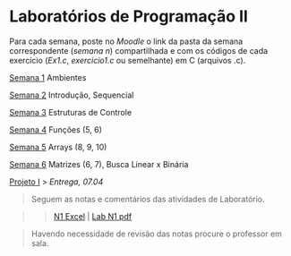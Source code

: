 # Laboratórios de Programação II

Para cada semana, poste no *Moodle* o link da pasta da semana correspondente (*semana n*) compartilhada e com os códigos de cada exercício (*Ex1.c*, *exercicio1.c* ou semelhante) em C (arquivos .c).

[Semana 1](https://github.com/Rogerio-mack/LP2_2024S1/blob/main/Semana1/ap2-semana1-lab.pdf) Ambientes

[Semana 2](https://github.com/Rogerio-mack/LP2_2024S1/blob/main/Semana2/ap2-semana2-lab.pdf) Introdução, Sequencial

[Semana 3](https://github.com/Rogerio-mack/LP2_2024S1/blob/main/Semana3/ap2-semana3-lab.pdf) Estruturas de Controle

[Semana 4](https://github.com/Rogerio-mack/LP2_2024S1/blob/main/Semana4/ap2-semana4-lab.pdf) Funções (5, 6)

[Semana 5](https://github.com/Rogerio-mack/LP2_2024S1/blob/main/Semana5/ap2-semana5-lab.pdf) Arrays (8, 9, 10)

[Semana 6](https://github.com/Rogerio-mack/LP2_2024S1/blob/main/Semana6/ap2-semana6-matrizes.pdf) Matrizes (6, 7), Busca Linear x Binária

[Projeto I](https://github.com/Rogerio-mack/LP2_2024S1/blob/main/AP2_PROJETO1.pdf) > *Entrega, 07.04*

> Seguem as notas e comentários das atividades de Laboratório.
 
>> [N1 Excel](https://github.com/Rogerio-mack/LP2_2024S1/raw/main/02N11%20Notas_N1.xlsx) | [Lab N1 pdf](https://github.com/Rogerio-mack/LP2_2024S1/raw/main/02N11%20Notas_N1b.pdf)

> Havendo necessidade de revisão das notas procure o professor em sala.
